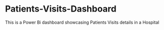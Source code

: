 # Patients-Visits-Dashboard
This is a Power Bi dashboard showcasing Patients Visits details in a Hospital
